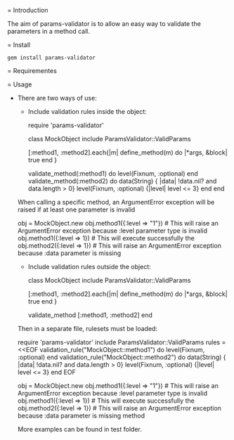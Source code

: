 = Introduction

 The aim of params-validator is to allow an easy way to validate the
parameters in a method call.

= Install

    gem install params-validator

= Requirementes

= Usage

* There are two ways of use:

  * Include validation rules inside the object:

    require 'params-validator'

    class MockObject
      include ParamsValidator::ValidParams

      [:method1, :method2].each{|m|
        define_method(m) do |*args, &block|
          true
        end
      }

      validate_method(:method1) do
        level(Fixnum, :optional)
      end
      validate_method(:method2) do
        data(String) { |data| !data.nil? and data.length > 0}
        level(Fixnum, :optional) {|level| level <= 3}
      end
    end


  When calling a specific method, an ArgumentError exception will be
raised if at least one parameter is invalid

    obj = MockObject.new
    obj.method1({:level => "1"})  # This will raise an ArgumentError exception because :level parameter type is invalid
    obj.method1({:level => 1})  # This will execute successfully the
    obj.method2({:level => 1})  # This will raise an ArgumentError exception because :data parameter is missing

  * Include validation rules outside the object:

    class MockObject
      include ParamsValidator::ValidParams

      [:method1, :method2].each{|m|
        define_method(m) do |*args, &block|
          true
        end
      }

      validate_method [:method1, :method2]
    end


  Then in a separate file, rulesets must be loaded:

    require 'params-validator'
    include ParamsValidator::ValidParams
    rules = <<EOF
      validation_rule("MockObject::method1") do
        level(Fixnum, :optional)
      end
      validation_rule("MockObject::method2") do
        data(String) { |data| !data.nil? and data.length > 0}
        level(Fixnum, :optional) {|level| level <= 3}
      end
EOF

    obj = MockObject.new
    obj.method1({:level => "1"})  # This will raise an ArgumentError
exception because :level parameter type is invalid 
    obj.method1({:level => 1})  # This will execute successfully the 
    obj.method2({:level => 1})  # This will raise an ArgumentError exception because :data parameter is missing
method


  More examples can be found in test folder.

